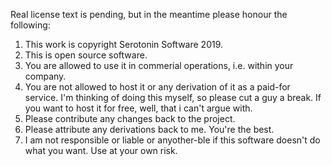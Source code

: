 Real license text is pending, but in the meantime please honour the following:

1. This work is copyright Serotonin Software 2019.
2. This is open source software.
3. You are allowed to use it in commerial operations, i.e. within your company.
4. You are not allowed to host it or any derivation of it as a paid-for service. I'm thinking of doing this myself, so please cut a guy a break. If you want to host it for free, well, that i can't argue with.
5. Please contribute any changes back to the project.
6. Please attribute any derivations back to me. You're the best.
7. I am not responsible or liable or anyother-ble if this software doesn't do what you want. Use at your own risk.
